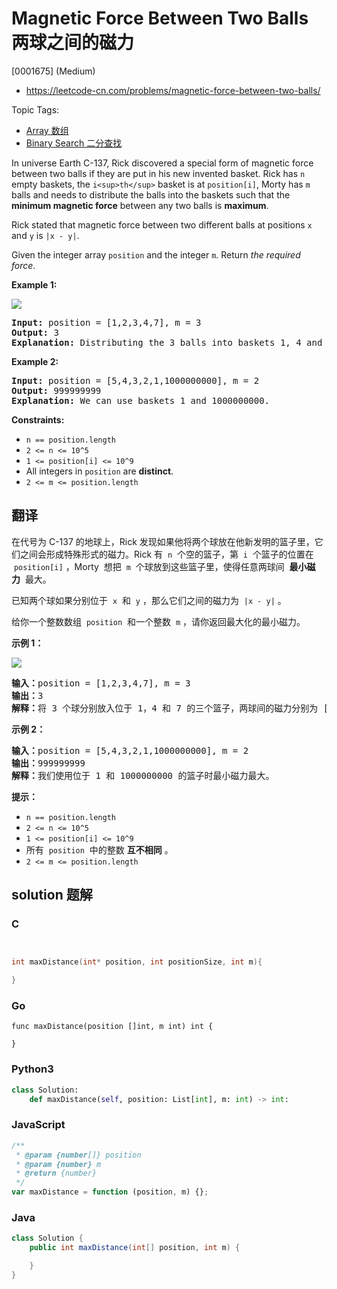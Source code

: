 # Magnetic Force Between Two Balls 两球之间的磁力

[0001675] (Medium)

- https://leetcode-cn.com/problems/magnetic-force-between-two-balls/

Topic Tags:

- [Array 数组](https://leetcode-cn.com/tag/array/)
- [Binary Search 二分查找](https://leetcode-cn.com/tag/binary-search/)

In universe Earth C-137, Rick discovered a special form of magnetic force between two balls if they are put in his new invented basket. Rick has `n` empty baskets, the `i<sup>th</sup>` basket is at `position[i]`, Morty has `m` balls and needs to distribute the balls into the baskets such that the **minimum magnetic force** between any two balls is **maximum**.

Rick stated that magnetic force between two different balls at positions `x` and `y` is `|x - y|`.

Given the integer array `position` and the integer `m`. Return _the required force_.

**Example 1:**

![](https://assets.leetcode.com/uploads/2020/08/11/q3v1.jpg)

<pre><strong>Input:</strong> position = [1,2,3,4,7], m = 3
<strong>Output:</strong> 3
<strong>Explanation:</strong> Distributing the 3 balls into baskets 1, 4 and 7 will make the magnetic force between ball pairs [3, 3, 6]. The minimum magnetic force is 3. We cannot achieve a larger minimum magnetic force than 3.
</pre>

**Example 2:**

<pre><strong>Input:</strong> position = [5,4,3,2,1,1000000000], m = 2
<strong>Output:</strong> 999999999
<strong>Explanation:</strong> We can use baskets 1 and 1000000000.
</pre>

**Constraints:**

- `n == position.length`
- `2 <= n <= 10^5`
- `1 <= position[i] <= 10^9`
- All integers in `position` are **distinct**.
- `2 <= m <= position.length`

## 翻译

在代号为 C-137 的地球上，Rick 发现如果他将两个球放在他新发明的篮子里，它们之间会形成特殊形式的磁力。Rick 有  `n`  个空的篮子，第  `i`  个篮子的位置在  `position[i]` ，Morty  想把  `m`  个球放到这些篮子里，使得任意两球间  **最小磁力**  最大。

已知两个球如果分别位于  `x`  和  `y` ，那么它们之间的磁力为  `|x - y|` 。

给你一个整数数组  `position`  和一个整数  `m` ，请你返回最大化的最小磁力。

**示例 1：**

![](https://assets.leetcode-cn.com/aliyun-lc-upload/uploads/2020/08/16/q3v1.jpg)

<pre><strong>输入：</strong>position = [1,2,3,4,7], m = 3
<strong>输出：</strong>3
<strong>解释：</strong>将 3 个球分别放入位于 1，4 和 7 的三个篮子，两球间的磁力分别为 [3, 3, 6]。最小磁力为 3 。我们没办法让最小磁力大于 3 。
</pre>

**示例 2：**

<pre><strong>输入：</strong>position = [5,4,3,2,1,1000000000], m = 2
<strong>输出：</strong>999999999
<strong>解释：</strong>我们使用位于 1 和 1000000000 的篮子时最小磁力最大。
</pre>

**提示：**

- `n == position.length`
- `2 <= n <= 10^5`
- `1 <= position[i] <= 10^9`
- 所有  `position`  中的整数 **互不相同** 。
- `2 <= m <= position.length`

## solution 题解

### C

```c


int maxDistance(int* position, int positionSize, int m){

}
```

### Go

```golang
func maxDistance(position []int, m int) int {

}
```

### Python3

```python
class Solution:
    def maxDistance(self, position: List[int], m: int) -> int:
```

### JavaScript

```javascript
/**
 * @param {number[]} position
 * @param {number} m
 * @return {number}
 */
var maxDistance = function (position, m) {};
```

### Java

```java
class Solution {
    public int maxDistance(int[] position, int m) {

    }
}
```
